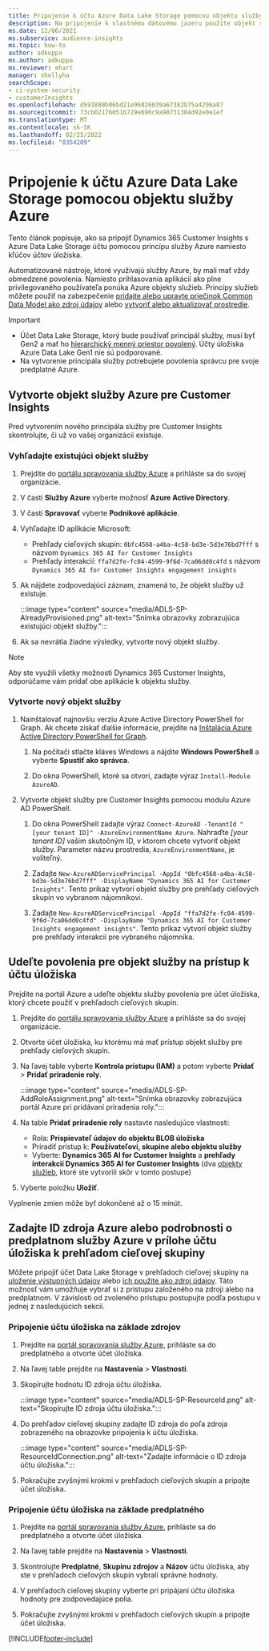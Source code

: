 ```yaml
---
title: Pripojenie k účtu Azure Data Lake Storage pomocou objektu služby
description: Na pripojenie k vlastnému dátovému jazeru použite objekt služby Azure.
ms.date: 12/06/2021
ms.subservice: audience-insights
ms.topic: how-to
author: adkuppa
ms.author: adkuppa
ms.reviewer: mhart
manager: shellyha
searchScope:
- ci-system-security
- customerInsights
ms.openlocfilehash: d593880b06bd21e96826039a67382b75a4296a87
ms.sourcegitcommit: 73cb021760516729e696c9a90731304d92e0e1ef
ms.translationtype: MT
ms.contentlocale: sk-SK
ms.lasthandoff: 02/25/2022
ms.locfileid: "8354209"
---
```

# <a name="connect-to-an-azure-data-lake-storage-account-by-using-an-azure-service-principal"></a>Pripojenie k účtu Azure Data Lake Storage pomocou objektu služby Azure

Tento článok popisuje, ako sa pripojiť Dynamics 365 Customer Insights s Azure Data Lake Storage účtu pomocou princípu služby Azure namiesto kľúčov účtov úložiska. 

Automatizované nástroje, ktoré využívajú služby Azure, by mali mať vždy obmedzené povolenia. Namiesto prihlasovania aplikácií ako plne privilegovaného používateľa ponúka Azure objekty služieb. Princípy služieb môžete použiť na zabezpečenie [pridajte alebo upravte priečinok Common Data Model ako zdroj údajov](connect-common-data-model.md) alebo [vytvoriť alebo aktualizovať prostredie](create-environment.md).

> [!IMPORTANT]
> - Účet Data Lake Storage, ktorý bude používať principál služby, musí byť Gen2 a mať ho [hierarchický menný priestor povolený](/azure/storage/blobs/data-lake-storage-namespace). Účty úložiska Azure Data Lake Gen1 nie sú podporované.
> - Na vytvorenie principála služby potrebujete povolenia správcu pre svoje predplatné Azure.

## <a name="create-an-azure-service-principal-for-customer-insights"></a>Vytvorte objekt služby Azure pre Customer Insights

Pred vytvorením nového principála služby pre Customer Insights skontrolujte, či už vo vašej organizácii existuje.

### <a name="look-for-an-existing-service-principal"></a>Vyhľadajte existujúci objekt služby

1. Prejdite do [portálu spravovania služby Azure](https://portal.azure.com) a prihláste sa do svojej organizácie.

2. V časti **Služby Azure** vyberte možnosť **Azure Active Directory**.

3. V časti **Spravovať** vyberte **Podnikové aplikácie**.

4. Vyhľadajte ID aplikácie Microsoft:
   - Prehľady cieľových skupín: `0bfc4568-a4ba-4c58-bd3e-5d3e76bd7fff` s názvom `Dynamics 365 AI for Customer Insights`
   - Prehľady interakcií: `ffa7d2fe-fc04-4599-9f6d-7ca06dd0c4fd` s názvom `Dynamics 365 AI for Customer Insights engagement insights`

5. Ak nájdete zodpovedajúci záznam, znamená to, že objekt služby už existuje. 
   
   :::image type="content" source="media/ADLS-SP-AlreadyProvisioned.png" alt-text="Snímka obrazovky zobrazujúca existujúci objekt služby.":::
   
6. Ak sa nevrátia žiadne výsledky, vytvorte nový objekt služby.

>[!NOTE]
>Aby ste využili všetky možnosti Dynamics 365 Customer Insights, odporúčame vám pridať obe aplikácie k objektu služby.

### <a name="create-a-new-service-principal"></a>Vytvorte nový objekt služby

1. Nainštalovať najnovšiu verziu Azure Active Directory PowerShell for Graph. Ak chcete získať ďalšie informácie, prejdite na [Inštalácia Azure Active Directory PowerShell for Graph](/powershell/azure/active-directory/install-adv2).

   1. Na počítači stlačte kláves Windows a nájdite **Windows PowerShell** a vyberte **Spustiť ako správca**.
   
   1. Do okna PowerShell, ktoré sa otvorí, zadajte výraz `Install-Module AzureAD`.

2. Vytvorte objekt služby pre Customer Insights pomocou modulu Azure AD PowerShell.

   1. Do okna PowerShell zadajte výraz `Connect-AzureAD -TenantId "[your tenant ID]" -AzureEnvironmentName Azure`. Nahraďte *[your tenant ID]* vašim skutočným ID, v ktorom chcete vytvoriť objekt služby. Parameter názvu prostredia, `AzureEnvironmentName`, je voliteľný.
  
   1. Zadajte `New-AzureADServicePrincipal -AppId "0bfc4568-a4ba-4c58-bd3e-5d3e76bd7fff" -DisplayName "Dynamics 365 AI for Customer Insights"`. Tento príkaz vytvorí objekt služby pre prehľady cieľových skupín vo vybranom nájomníkovi. 

   1. Zadajte `New-AzureADServicePrincipal -AppId "ffa7d2fe-fc04-4599-9f6d-7ca06dd0c4fd" -DisplayName "Dynamics 365 AI for Customer Insights engagement insights"`. Tento príkaz vytvorí objekt služby pre prehľady interakcií pre vybraného nájomníka.

## <a name="grant-permissions-to-the-service-principal-to-access-the-storage-account"></a>Udeľte povolenia pre objekt služby na prístup k účtu úložiska

Prejdite na portál Azure a udeľte objektu služby povolenia pre účet úložiska, ktorý chcete použiť v prehľadoch cieľových skupín.

1. Prejdite do [portálu spravovania služby Azure](https://portal.azure.com) a prihláste sa do svojej organizácie.

1. Otvorte účet úložiska, ku ktorému má mať prístup objekt služby pre prehľady cieľových skupín.

1. Na ľavej table vyberte **Kontrola prístupu (IAM)** a potom vyberte **Pridať** > **Pridať priradenie roly**.

   :::image type="content" source="media/ADLS-SP-AddRoleAssignment.png" alt-text="Snímka obrazovky zobrazujúca portál Azure pri pridávaní priradenia roly.":::

1. Na table **Pridať priradenie roly** nastavte nasledujúce vlastnosti:
   - Rola: **Prispievateľ údajov do objektu BLOB úložiska**
   - Priradiť prístup k: **Používateľovi, skupine alebo objektu služby**
   - Vyberte: **Dynamics 365 AI for Customer Insights** a **prehľady interakcií Dynamics 365 AI for Customer Insights** (dva [objekty služieb](#create-a-new-service-principal), ktoré ste vytvorili skôr v tomto postupe)

1.  Vyberte položku **Uložiť**.

Vyplnenie zmien môže byť dokončené až o 15 minút.

## <a name="enter-the-azure-resource-id-or-the-azure-subscription-details-in-the-storage-account-attachment-to-audience-insights"></a>Zadajte ID zdroja Azure alebo podrobnosti o predplatnom služby Azure v prílohe účtu úložiska k prehľadom cieľovej skupiny

Môžete pripojiť účet Data Lake Storage v prehľadoch cieľovej skupiny na [uloženie výstupných údajov](manage-environments.md) alebo [ich použite ako zdroj údajov](/dynamics365/customer-insights/audience-insights/connect-dataverse-managed-lake). Táto možnosť vám umožňuje vybrať si z prístupu založeného na zdroji alebo na predplatnom. V závislosti od zvoleného prístupu postupujte podľa postupu v jednej z nasledujúcich sekcií.

### <a name="resource-based-storage-account-connection"></a>Pripojenie účtu úložiska na základe zdrojov

1. Prejdite na [portál spravovania služby Azure](https://portal.azure.com), prihláste sa do predplatného a otvorte účet úložiska.

1. Na ľavej table prejdite na **Nastavenia** > **Vlastnosti**.

1. Skopírujte hodnotu ID zdroja účtu úložiska.

   :::image type="content" source="media/ADLS-SP-ResourceId.png" alt-text="Skopírujte ID zdroja účtu úložiska.":::

1. Do prehľadov cieľovej skupiny zadajte ID zdroja do poľa zdroja zobrazeného na obrazovke pripojenia k účtu úložiska.

   :::image type="content" source="media/ADLS-SP-ResourceIdConnection.png" alt-text="Zadajte informácie o ID zdroja účtu úložiska.":::   

1. Pokračujte zvyšnými krokmi v prehľadoch cieľových skupín a pripojte účet úložiska.

### <a name="subscription-based-storage-account-connection"></a>Pripojenie účtu úložiska na základe predplatného

1. Prejdite na [portál spravovania služby Azure](https://portal.azure.com), prihláste sa do predplatného a otvorte účet úložiska.

1. Na ľavej table prejdite na **Nastavenia** > **Vlastnosti**.

1. Skontrolujte **Predplatné**, **Skupinu zdrojov** a **Názov** účtu úložiska, aby ste v prehľadoch cieľových skupín vybrali správne hodnoty.

1. V prehľadoch cieľovej skupiny vyberte pri pripájaní účtu úložiska hodnoty pre zodpovedajúce polia.

1. Pokračujte zvyšnými krokmi v prehľadoch cieľových skupín a pripojte účet úložiska.


[!INCLUDE[footer-include](../includes/footer-banner.md)]
